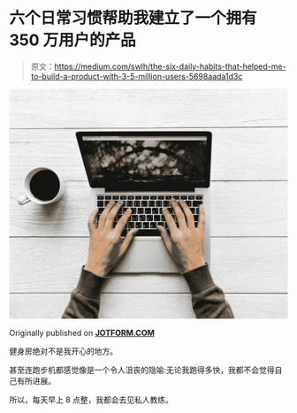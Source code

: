 # 六个日常习惯帮助我建立了一个拥有 350 万用户的产品

> 原文：<https://medium.com/swlh/the-six-daily-habits-that-helped-me-to-build-a-product-with-3-5-million-users-5698aada1d3c>

![](img/e94a5ee781d4a650c08146c677c4ed68.png)

Originally published on [**JOTFORM.COM**](http://jotform.com)

健身房绝对不是我开心的地方。

甚至连跑步机都感觉像是一个令人沮丧的隐喻:无论我跑得多快，我都不会觉得自己有所进展。

所以，每天早上 8 点整，我都会去见私人教练。